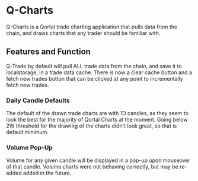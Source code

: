 # Q-Charts

Q-Charts is a Qortal trade charting application that pulls data from the chain, and draws charts that any trader should be familiar with.

## Features and Function

Q-Trade by default will pull ALL trade data from the chain, and save it to localstorage, in a trade data cache.
There is now a clear cache button and a fetch new trades button that can be clicked at any point to incrementally fetch new trades.

### Daily Candle Defaults

The default of the drawn trade charts are with 1D candles, as they seem to look the best for the majority of Qortal Charts at the moment. Going below 2W threshold for the drawing of the charts didn't look great, so that is default minimum.

### Volume Pop-Up

Volume for any given candle will be displayed in a pop-up upon mouseover of that candle. Volume charts were not behaving correctly, but may be re-added added in the future.
